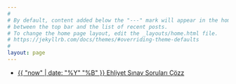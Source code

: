 ```yaml
---
#
# By default, content added below the "---" mark will appear in the home page
# between the top bar and the list of recent posts.
# To change the home page layout, edit the _layouts/home.html file.
# https://jekyllrb.com/docs/themes/#overriding-theme-defaults
#
layout: page
---
```

-  [{{ "now" | date: "%Y" "%B" }} Ehliyet Sınav Soruları Çözz](https://forms.gle/V7VTqNYJG4UVSaT36 "Ehliyet Sınav Soruları Çöz")


